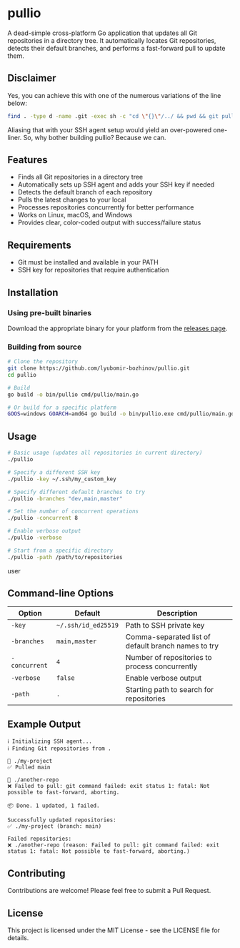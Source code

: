 # pullio

A dead-simple cross-platform Go application that updates all Git repositories in a directory tree. It automatically locates Git repositories, detects their default branches, and performs a fast-forward pull to update them.

## Disclaimer

Yes, you can achieve this with one of the numerous variations of the line below:
```bash
find . -type d -name .git -exec sh -c "cd \"{}\"/../ && pwd && git pull" \;
```

Aliasing that with your SSH agent setup would yield an over-powered one-liner. So, why bother building pullio? Because we can.

## Features

- Finds all Git repositories in a directory tree
- Automatically sets up SSH agent and adds your SSH key if needed
- Detects the default branch of each repository
- Pulls the latest changes to your local
- Processes repositories concurrently for better performance
- Works on Linux, macOS, and Windows
- Provides clear, color-coded output with success/failure status

## Requirements

- Git must be installed and available in your PATH
- SSH key for repositories that require authentication

## Installation

### Using pre-built binaries

Download the appropriate binary for your platform from the [releases page](https://github.com/lyubomir-bozhinov/pullio/releases).

### Building from source

```bash
# Clone the repository
git clone https://github.com/lyubomir-bozhinov/pullio.git
cd pullio

# Build
go build -o bin/pullio cmd/pullio/main.go

# Or build for a specific platform
GOOS=windows GOARCH=amd64 go build -o bin/pullio.exe cmd/pullio/main.go
```

## Usage

```bash
# Basic usage (updates all repositories in current directory)
./pullio

# Specify a different SSH key
./pullio -key ~/.ssh/my_custom_key

# Specify different default branches to try
./pullio -branches "dev,main,master"

# Set the number of concurrent operations
./pullio -concurrent 8

# Enable verbose output
./pullio -verbose

# Start from a specific directory
./pullio -path /path/to/repositories
```
user
## Command-line Options

| Option | Default | Description |
|--------|---------|-------------|
| `-key` | `~/.ssh/id_ed25519` | Path to SSH private key |
| `-branches` | `main,master` | Comma-separated list of default branch names to try |
| `-concurrent` | `4` | Number of repositories to process concurrently |
| `-verbose` | `false` | Enable verbose output |
| `-path` | `.` | Starting path to search for repositories |

## Example Output

```
ℹ️ Initializing SSH agent...
ℹ️ Finding Git repositories from .

📁 ./my-project
✅ Pulled main

📁 ./another-repo
❌ Failed to pull: git command failed: exit status 1: fatal: Not possible to fast-forward, aborting.

📦 Done. 1 updated, 1 failed.

Successfully updated repositories:
✅ ./my-project (branch: main)

Failed repositories:
❌ ./another-repo (reason: Failed to pull: git command failed: exit status 1: fatal: Not possible to fast-forward, aborting.)
```

## Contributing

Contributions are welcome! Please feel free to submit a Pull Request.

## License

This project is licensed under the MIT License - see the LICENSE file for details.
